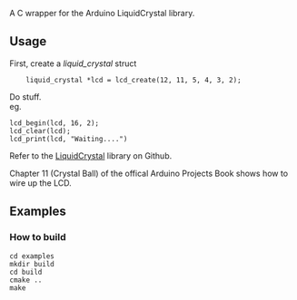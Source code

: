 A C wrapper for the Arduino LiquidCrystal library.

## Usage

First, create a *liquid_crystal* struct
````
    liquid_crystal *lcd = lcd_create(12, 11, 5, 4, 3, 2);
````

Do stuff.   
eg.
````
lcd_begin(lcd, 16, 2);
lcd_clear(lcd);
lcd_print(lcd, "Waiting....")
````

Refer to the [LiquidCrystal](https://github.com/arduino-libraries/LiquidCrystal) library on Github.

Chapter 11 (Crystal Ball) of the offical Arduino Projects Book shows how to wire up the LCD.

## Examples
### How to build
````
cd examples
mkdir build
cd build
cmake ..
make
````